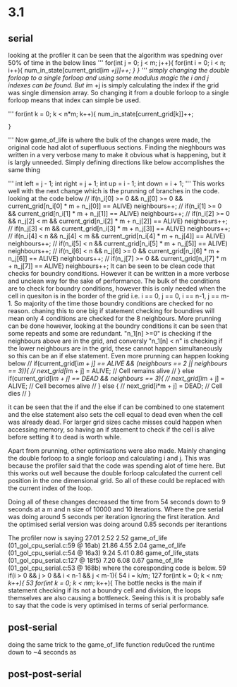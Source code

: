 # 3.1
## serial

looking at the profiler it can be seen that the algorithm was spedning over 50% of time in the below lines
'''
    for(int j = 0; j < m; j++){
        for(int i = 0; i < n; i++){
            num_in_state[current_grid[i*m +j]]++;
        }
    }
'''
simply changing the double forloop to a single forloop and using some modulus magic the i and j indexes can be found.
But i*m +j is simply calculating the index if the grid was single dimension array. So changing it from a double forloop to a single forloop means
that index can simple be used. 

'''
    for(int k = 0; k < n*m; k++){
        num_in_state[current_grid[k]]++;
 
    }
'''
Now game_of_life is where the bulk of the changes were made, the original code had alot of superfluous sections. Finding the nieghbours was written in a very verbose many to make it obvious what is happening, but it is largly unneeded. Simply defining directions like below accomplishes the same thing

'''
int left = j - 1;
int right = j  + 1;
int up = i - 1;
int down = i + 1;
'''
This works well with the next change which is the prunning of branches in the code. 
looking at the code below
//             if(n_i[0] >= 0 && n_j[0] >= 0 && current_grid[n_i[0] * m + n_j[0]] == ALIVE) neighbours++;
//             if(n_i[1] >= 0 && current_grid[n_i[1] * m + n_j[1]] == ALIVE) neighbours++;
//             if(n_i[2] >= 0 && n_j[2] < m && current_grid[n_i[2] * m + n_j[2]] == ALIVE) neighbours++;
//             if(n_j[3] < m && current_grid[n_i[3] * m + n_j[3]] == ALIVE) neighbours++;
//             if(n_i[4] < n && n_j[4] < m && current_grid[n_i[4] * m + n_j[4]] == ALIVE) neighbours++;
//             if(n_i[5] < n && current_grid[n_i[5] * m + n_j[5]] == ALIVE) neighbours++;
//             if(n_i[6] < n && n_j[6] >= 0 && current_grid[n_i[6] * m + n_j[6]] == ALIVE) neighbours++;
//             if(n_j[7] >= 0 && current_grid[n_i[7] * m + n_j[7]] == ALIVE) neighbours++;
It can be seen to be clean code that checks for boundry conditions. However it can be written in a more verbose and unclean way for the sake of performance. The bulk of the conditions are to check for boundry conditions, however this is only needed when the cell in quesiton is in the border of the grid i.e. i == 0, j == 0, i == n-1, j == m-1. So majority of the time those boundry conditions are checked for no reason. chaning this to one big if statement checking for boundires will mean only 4 conditions are checked for the 8 neighbours. More prunning can be done however, looking at the boundry conditions it can be seen that some repeats and some are redundant. "n_1[n] >=0" is checking if the neighbours above are in the grid, and conversly "n_1[n] < n" is checking if the lower neighbours are in the grid, these cannot happen simultaneously so this can be an if else statement. Even more prunning can happen looking below
//             if(current_grid[i*m + j] == ALIVE && (neighbours == 2 || neighbours == 3)){
//                 next_grid[i*m + j] = ALIVE;  // Cell remains alive
//             } else if(current_grid[i*m + j] == DEAD && neighbours == 3){
//                 next_grid[i*m + j] = ALIVE;  // Cell becomes alive
//             } else {
//                 next_grid[i*m + j] = DEAD;  // Cell dies
//             }

it can be seen that the if and the else if can be combined to one statement and the else statement also sets the cell equal to dead even when the cell was already dead. For larger grid sizes cache misses could happen when accessing memory, so having an if staement to check if the cell is alive before setting it to dead is worth while. 

Apart from prunning, other optimisations were also made. Mainly changing the double forloop to a single forloop and calculating i and j. This was because the profiler said that the code was spending alot of time here. But this works out well because the double forloop calculated the current cell position in the one dimensional grid. So all of these could be replaced with the current index of the loop.

Doing all of these changes decreased the time from 54 seconds down to 9 seconds at a m and n size of 10000 and 10 iterations. Where the pre serial was doing around 5 seconds per iteration ignoring the first iteration. And the optimised serial version was doing around 0.85 seconds per iterantions

The profiler now is saying 
 27.01      2.52     2.52                             game_of_life (01_gol_cpu_serial.c:59 @ 16ab)
 21.86      4.55     2.04                             game_of_life (01_gol_cpu_serial.c:54 @ 16a3)
  9.24      5.41     0.86                             game_of_life_stats (01_gol_cpu_serial.c:127 @ 18f5)
  7.20      6.08     0.67                             game_of_life (01_gol_cpu_serial.c:53 @ 168b)
where the coresponding code is below.
59        if(i > 0 && j > 0 && i < n-1 && j < m-1){
54        i = k/m;
127       for(int k = 0; k < n*m; k++){
53        for(int k = 0; k < n*m; k++){
The bottle necks is the main if statement checking if its not a boundry cell and division, the loops themselves are also causing a bottleneck. Seeing this is it is probably safe to say that the code is very optimised in terms of serial performance. 
## post-serial
doing the same trick to the game_of_life function redu0ced the runtime down to ~4 seconds as 

## post-post-serial
